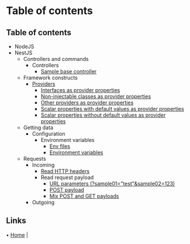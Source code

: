 # Table of contents

## Table of contents

- NodeJS
- NestJS
  - Controllers and commands
    - Controllers
      - [Sample base controller](../src/nestjs/controllers-and-commands/controllers/sample-base)
  - Framework constructs
    - [Providers](./src/nestjs/framework-constructs/providers/README.md)
      - [Interfaces as provider properties](./src/nestjs/framework-constructs/providers/interfaces-as-properties)
      - [Non-injectable classes as provider properties](./src/nestjs/framework-constructs/providers/non-injectable-classes-as-properties)
      - [Other providers as provider properties](./src/nestjs/framework-constructs/providers/other-providers-as-properties)
      - [Scalar properties with default values as provider properties](./src/nestjs/framework-constructs/providers/scalar-properties-default-values)
      - [Scalar properties without default values as provider properties](./src/nestjs/framework-constructs/providers/scalar-properties-no-default)
  - Getting data
    - Configuration
      - Environment variables
        - [Env files](../src/nestjs/getting-data/configuration/environment-variables)
        - [Environment variables](../src/nestjs/getting-data/configuration/environment-variables/environment-variables)
  - Requests
    - Incoming
      - [Read HTTP headers](../src/nestjs/requests/incoming/http-headers)
      - Read request payload
        - [URL parameters (?sample01="test"&sample02=123)](../src/nestjs/requests/incoming/read-request-payload/url-parameters)
        - [POST payload](../src/nestjs/requests/incoming/read-request-payload/post-payload)
        - [Mix POST and GET payloads](../src/nestjs/requests/incoming/read-request-payload/mix-post-get-payloads)
    - Outgoing

## Links

• [Home](../README.md) |